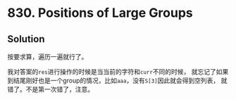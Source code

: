 # 830. Positions of Large Groups

## Solution

按要求算，遍历一遍就行了。

我对答案的`res`进行操作的时候是当当前的字符和`curr`不同的时候，
就忘记了如果到结尾刚好也是一个group的情况，比如`aaa`，没有`S[3]`因此就会得到空列表，
就错了。不是第一次错了，注意。